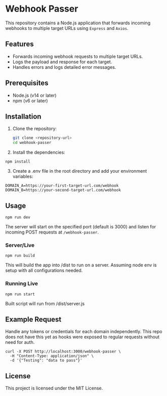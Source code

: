 # Webhook Passer

This repository contains a Node.js application that forwards incoming webhooks to multiple target URLs using `Express` and `Axios`.

## Features

- Forwards incoming webhook requests to multiple target URLs.
- Logs the payload and response for each target.
- Handles errors and logs detailed error messages.

## Prerequisites

- Node.js (v14 or later)
- npm (v6 or later)

## Installation

1. Clone the repository:

   ```sh
   git clone <repository-url>
   cd webhook-passer
   ```

2. Install the dependencies:

```
npm install
```

3. Create a .env file in the root directory and add your environment variables:

```
DOMAIN_A=https://your-first-target-url.com/webhook
DOMAIN_B=https://your-second-target-url.com/webhook
```

## Usage

```
npm run dev
```

The server will start on the specified port (default is 3000) and listen for incoming POST requests at `/webhook-passer`.

### Server/Live

```
npm run build
```

This will build the app into /dist to run on a server. Assuming node env is setup with all configurations needed.

### Running Live

```
npm run start
```

Built script will run from /dist/server.js

## Example Request

Handle any tokens or credentials for each domain independently. This repo does not have this yet as hooks were exposed to regular requests without need for auth.

```
curl -X POST http://localhost:3000/webhook-passer \
  -H "Content-Type: application/json" \
  -d '{"Testing": "data to pass"}'
```

## License

This project is licensed under the MIT License.
